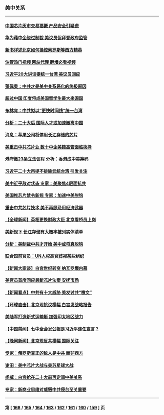 ### 美中关系
---
#### [中国芯片灰市交易猖獗 产品安全引疑虑](../../pages/nf1412576/n13848624.md?10192045) 
#### [华为藉中企绕过制裁 美议员促拜登政府监管](../../pages/nf1412576/n13848196.md?10192045) 
#### [新书详述北京如何操控索罗斯等西方精英](../../pages/nf1412576/n13848278.md?10192045) 
#### [油管热门视频 网站代理 翻墙必看视频](http://132.145.103.77:81/youtube.html?10192045)
#### [习近平20大讲话提统一台湾 美议员回应](../../pages/nf1412576/n13848260.md?10192045) 
#### [蓬佩奥：中共才是美中关系恶化的终极原因](../../pages/nf1412576/n13848187.md?10192045) 
#### [超过中国 印度将成美国留学生最大来源国](../../pages/nf1412576/n13847830.md?10192045) 
#### [布林肯：中共拟以“更快时间线”统一台湾](../../pages/nf1412576/n13847595.md?10192045) 
#### [分析：二十大后 国际人才或加速撤离中国](../../pages/nf1412576/n13847058.md?10192045) 
#### [消息：苹果公司将停用长江存储的芯片](../../pages/nf1412576/n13846924.md?10192045) 
#### [美重击中共芯片业 数十中企美籍高管面临抉择](../../pages/nf1412576/n13846793.md?10192045) 
#### [港府撤23条立法议程 分析：香港成中美筹码](../../pages/nf1412576/n13846797.md?10192045) 
#### [习近平二十大再提不排除武统台湾 引发关注](../../pages/nf1412576/n13846780.md?10192045) 
#### [美中近乎敌对状态 专家：美聚焦4层面抗共](../../pages/nf1412576/n13846651.md?10192045) 
#### [美国推芯片禁令新规 专家：加速中美脱钩](../../pages/nf1412576/n13846274.md?10192045) 
#### [重击中共芯片技术 美不再顾忌用经济武器](../../pages/nf1412576/n13845753.md?10192045) 
#### [【全球新闻】英相更换财政大臣 北京看桥员上岗](../../pages/nf1412576/n13845996.md?10192045) 
#### [美新规下 长江存储有大概率被列实体清单](../../pages/nf1412576/n13845665.md?10192045) 
#### [分析：美制裁中共才开始 美中或将真脱钩](../../pages/nf1412576/n13845305.md?10192045) 
#### [联合国前官员：UN人权高官歧视某些组织](../../pages/nf1412576/n13845593.md?10192045) 
#### [【新闻大家谈】白宫世纪转变 纳瓦罗爆内幕](../../pages/nf1412576/n13844956.md?10192045) 
#### [美官员首度回应最新芯片法案 安抚市场](../../pages/nf1412576/n13845407.md?10192045) 
#### [【新闻看点】中共有十大威胁 美发讨共“檄文”](../../pages/nf1412576/n13844890.md?10192045) 
#### [【环球直击】北京现抗议横幅 白宫发战略报告](../../pages/nf1412576/n13845283.md?10192045) 
#### [美陆军打造新式运输艇 加强印太地区战力](../../pages/nf1412576/n13845295.md?10192045) 
#### [【中国禁闻】七中全会发公报是习近平连任宣言？](../../pages/nf1412576/n13845253.md?10192045) 
#### [【晚间新闻】北京现反共横幅 国际关注](../../pages/nf1412576/n13845252.md?10192045) 
#### [专家：俄罗斯真正的敌人是中共 而非西方](../../pages/nf1412576/n13845231.md?10192045) 
#### [谢田：美中芯片大战与美苏星球大战](../../pages/nf1412576/n13845198.md?10192045) 
#### [杨威：白宫抢在二十大前再定调中美关系](../../pages/nf1412576/n13844952.md?10192045) 
#### [专家：新商业思维对威慑中共侵台至关重要](../../pages/nf1412576/n13845110.md?10192045) 

---
#### 第 [ [166](./166.md?10192045) / [165](./165.md?10192045) / [164](./164.md?10192045) / [163](./163.md?10192045) / [162](./162.md?10192045) / [161](./161.md?10192045) / [160](./160.md?10192045) / [159](./159.md?10192045) ] 页
